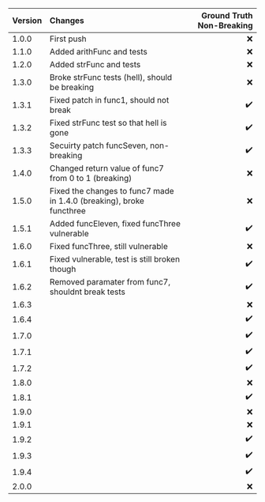 | Version     | Changes     | Ground Truth Non-Breaking  |
| :----------- | :----------- | -------:  |
| 1.0.0       | First push       |:x:|
| 1.1.0       | Added arithFunc and tests    |:x:|
| 1.2.0       | Added strFunc and tests       |:x:|
| 1.3.0       | Broke strFunc tests (hell), should be breaking       |:x:|
| 1.3.1       | Fixed patch in func1, should not break       |:heavy_check_mark:|
| 1.3.2       | Fixed strFunc test so that hell is gone     |:heavy_check_mark:|
| 1.3.3       | Secuirty patch funcSeven, non-breaking       |:heavy_check_mark:|
| 1.4.0       | Changed return value of func7 from 0 to 1 (breaking)       |:x:|
| 1.5.0       | Fixed the changes to func7 made in 1.4.0 (breaking), broke functhree      |:x:|
| 1.5.1       | Added funcEleven, fixed funcThree vulnerable      |:heavy_check_mark:|
| 1.6.0       | Fixed funcThree, still vulnerable      |:x:|
| 1.6.1       | Fixed vulnerable, test is still broken though      |:heavy_check_mark:|
| 1.6.2       | Removed paramater from func7, shouldnt break tests    |:heavy_check_mark:|
| 1.6.3       |     |:x:|
| 1.6.4       |     |:heavy_check_mark:|
| 1.7.0       |     |:heavy_check_mark:|
| 1.7.1       |     |:heavy_check_mark:|
| 1.7.2       |     |:heavy_check_mark:|
| 1.8.0       |     |:x:|
| 1.8.1       |     |:heavy_check_mark:|
| 1.9.0       |     |:x:|
| 1.9.1       |     |:x:|
| 1.9.2       |     |:heavy_check_mark:|
| 1.9.3       |     |:heavy_check_mark:|
| 1.9.4       |     |:heavy_check_mark:|
| 2.0.0       |     |:x:|
